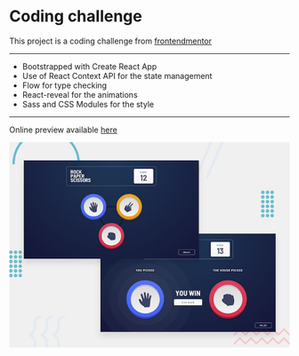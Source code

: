 # Coding challenge

This project is a coding challenge from [frontendmentor](https://www.frontendmentor.io/challenges/social-media-dashboard-with-theme-switcher-6oY8ozp_H)

---

-   Bootstrapped with Create React App
-   Use of React Context API for the state management
-   Flow for type checking
-   React-reveal for the animations
-   Sass and CSS Modules for the style

---

Online preview available [here](https://rock-paper-scissors.nicolasjacquet.now.sh/)

![Design preview for the Social media dashboard with theme switcher coding challenge](./design/desktop-preview.jpg)

